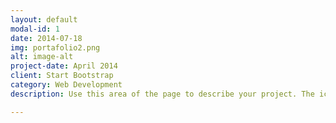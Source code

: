 ```yaml
---
layout: default
modal-id: 1
date: 2014-07-18
img: portafolio2.png
alt: image-alt
project-date: April 2014
client: Start Bootstrap
category: Web Development
description: Use this area of the page to describe your project. The icon above is part of a free icon set by <a href="https://sellfy.com/p/8Q9P/jV3VZ/">Flat Icons</a>. On their website, you can download their free set with 16 icons, or you can purchase the entire set with 146 icons for only $12!

---
```


